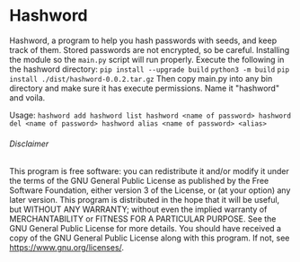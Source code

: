 Hashword
============

Hashword, a program to help you hash passwords with seeds, and keep track of them. Stored passwords are not encrypted, so be careful.
Installing the module so the `main.py` script will run properly. Execute the following in the hashword directory:
`pip install --upgrade build`
`python3 -m build`
`pip install ./dist/hashword-0.0.2.tar.gz`
Then copy main.py into any bin directory and make sure it has execute permissions. Name it "hashword" and voila.

Usage:
    `hashword add
    hashword list
    hashword <name of password>
    hashword del <name of password>
    hashword alias <name of password> <alias>`

###### Disclaimer
This program is free software: you can redistribute it and/or modify it under the terms of the GNU General Public License as
published by the Free Software Foundation, either version 3 of the License, or (at your option) any later version. This program is
distributed in the hope that it will be useful, but WITHOUT ANY WARRANTY; without even the implied warranty of MERCHANTABILITY or
FITNESS FOR A PARTICULAR PURPOSE. See the GNU General Public License for more details. You should have received a copy of the GNU
General Public License along with this program. If not, see <https://www.gnu.org/licenses/>. 
